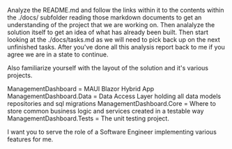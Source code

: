 Analyze the README.md and follow the links within it to the contents within the ./docs/ subfolder reading those markdown documents to get an understanding of the project that we are working on.  Then analalyze the solution itself to get an idea of what has already been built.  Then start looking at the ./docs/tasks.md as we will need to pick back up on the next unfinished tasks.  After you've done all this analysis report back to me if you agree we are in a state to continue.

Also familiarize yourself with the layout of the solution and it's various projects.

ManagementDashboard = MAUI Blazor Hybrid App
ManagementDashboard.Data = Data Access Layer holding all data models repositories and sql migrations
ManagementDashboard.Core = Where to store common business logic and services created in a testable way
ManagementDashboard.Tests = The unit testing project.

I want you to serve the role of a Software Engineer implementing various features for me.

